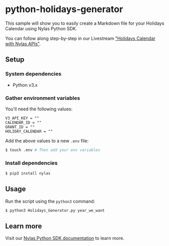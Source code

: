 # python-holidays-generator

This sample will show you to easily create a Markdown file for your Holidays Calendar using Nylas Python SDK.

You can follow along step-by-step in our Livestream ["Holidays Calendar with Nylas APIs"]([https://www.nylas.com/blog/how-to-send-emails-with-the-nylas-python-sdk/](https://twitter.com/i/broadcasts/1OwxWzLpVnZJQ)).

## Setup

### System dependencies

- Python v3.x

### Gather environment variables

You'll need the following values:

```text
V3_API_KEY = ""
CALENDAR_ID = ""
GRANT_ID = ""
HOLIDAY_CALENDAR = ""
```

Add the above values to a new `.env` file:

```bash
$ touch .env # Then add your env variables
```

### Install dependencies

```bash
$ pip3 install nylas
```

## Usage

Run the script using the `python3` command:

```bash
$ python3 Holidays_Generator.py year_we_want
```

## Learn more

Visit our [Nylas Python SDK documentation](https://developer.nylas.com/docs/developer-tools/sdk/python-sdk/) to learn more.
